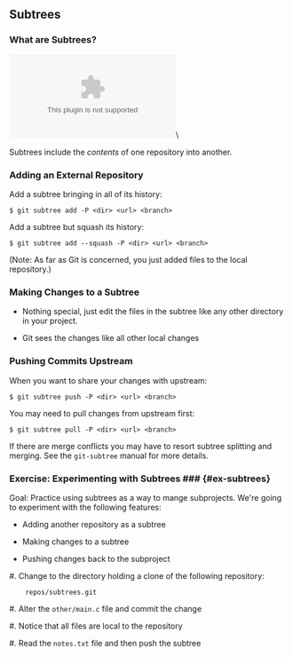 Subtrees
--------

### What are Subtrees? ###

![](../../diagrams/external/subtree.dot)\
<!-- Placeholder -->

Subtrees include the *contents* of one repository into another.

### Adding an External Repository ###

Add a subtree bringing in all of its history:

    $ git subtree add -P <dir> <url> <branch>

Add a subtree but squash its history:

    $ git subtree add --squash -P <dir> <url> <branch>

(Note: As far as Git is concerned, you just added files to the local
repository.)

### Making Changes to a Subtree ###

  * Nothing special, just edit the files in the subtree like any other
    directory in your project.

  * Git sees the changes like all other local changes

### Pushing Commits Upstream ###

When you want to share your changes with upstream:

    $ git subtree push -P <dir> <url> <branch>

You may need to pull changes from upstream first:

    $ git subtree pull -P <dir> <url> <branch>

If there are merge conflicts you may have to resort subtree splitting
and merging.  See the `git-subtree` manual for more details.

### Exercise: Experimenting with Subtrees ### {#ex-subtrees}

<div class="notes">

Goal: Practice using subtrees as a way to mange subprojects.  We're
going to experiment with the following features:

  * Adding another repository as a subtree

  * Making changes to a subtree

  * Pushing changes back to the subproject

</div>

  #. Change to the directory holding a clone of the following
     repository:

        repos/subtrees.git

  #. Alter the `other/main.c` file and commit the change

  #. Notice that all files are local to the repository

  #. Read the `notes.txt` file and then push the subtree
